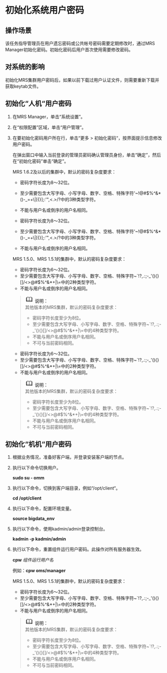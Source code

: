 # 初始化系统用户密码<a name="ZH-CN_TOPIC_0050661075"></a>

## 操作场景<a name="zh-cn_topic_0043021171_section55585170153914"></a>

该任务指导管理员在用户遗忘密码或公共帐号密码需要定期修改时，通过MRS Manager初始化密码。初始化密码后用户首次使用需要修改密码。

## 对系统的影响<a name="zh-cn_topic_0043021171_section26783154161543"></a>

初始化MRS集群用户密码后，如果以前下载过用户认证文件，则需要重新下载并获取keytab文件。

## 初始化“人机“用户密码<a name="section52141076144039"></a>

1.  在MRS Manager，单击“系统设置”。
2.  在“权限配置”区域，单击“用户管理”。
3.  在要初始化密码用户所在行，单击“更多  \>  初始化密码“，按界面提示信息修改用户密码。

    在弹出窗口中输入当前登录的管理员密码确认管理员身份，单击“确定”，然后在“初始化密码”单击“确定”。

    MRS 1.6.2及以后的集群中，默认的密码复杂度要求：

    -   密码字符长度为8～32位。
    -   至少需要包含大写字母、小写字母、数字、空格、特殊字符'~!@\#$%^&\*\(\)-\_=+\\|\[\{\}\];:'",<.\>/?中的3种类型字符。
    -   不能与用户名或倒序的用户名相同。

    -   密码字符长度为8～32位。
    -   至少需要包含大写字母、小写字母、数字、空格、特殊字符'~!@\#$%^&\*\(\)-\_=+\\|\[\{\}\];:'",<.\>/?中的3种类型字符。
    -   不能与用户名或倒序的用户名相同。

    MRS 1.5.0、MRS 1.5.1的集群中，默认的密码复杂度要求：

    -   密码字符长度为6～32位。
    -   至少需要包含大写字母、小写字母、数字、空格、特殊字符~\`!?,.:;-\_'\(\)\{\}\[\]/<\>@\#$%^&\*+|\\=中的2种类型字符。
    -   不能与用户名或倒序的用户名相同。

    >![](public_sys-resources/icon-note.gif) **说明：**   
    >其他版本的MRS集群，默认的密码复杂度要求：  
    >-   密码字符长度至少为8位。  
    >-   至少需要包含大写字母、小写字母、数字、空格、特殊字符~\`!?,.:;-\_'\(\)\{\}\[\]/<\>@\#$%^&\*+|\\=中的4种类型字符。  
    >-   不能与用户名或倒序用户名相同。  
    >-   不可与当前密码相同。  

    -   密码字符长度为6～32位。
    -   至少需要包含大写字母、小写字母、数字、空格、特殊字符~\`!?,.:;-\_'\(\)\{\}\[\]/<\>@\#$%^&\*+|\\=中的2种类型字符。
    -   不能与用户名或倒序的用户名相同。

    >![](public_sys-resources/icon-note.gif) **说明：**   
    >其他版本的MRS集群，默认的密码复杂度要求：  
    >-   密码字符长度至少为8位。  
    >-   至少需要包含大写字母、小写字母、数字、空格、特殊字符~\`!?,.:;-\_'\(\)\{\}\[\]/<\>@\#$%^&\*+|\\=中的4种类型字符。  
    >-   不能与用户名或倒序用户名相同。  
    >-   不可与当前密码相同。  


## 初始化“机机“用户密码<a name="section59120230144817"></a>

1.  根据业务情况，准备好客户端，并登录安装客户端的节点。
2.  执行以下命令切换用户。

    **sudo su - omm**

3.  执行以下命令，切换到客户端目录，例如“/opt/client“。

    **cd /opt/client**

4.  执行以下命令，配置环境变量。

    **source bigdata\_env**

5.  执行以下命令，使用kadmin/admin登录控制台。

    **kadmin -p kadmin/admin**

6.  执行以下命令，重置组件运行用户密码。此操作对所有服务器生效。

    **cpw** _组件运行用户名_

    例如：**cpw oms/manager**

    MRS 1.5.0、MRS 1.5.1的集群中，默认的密码复杂度要求：

    -   密码字符长度为6～32位。
    -   至少需要包含大写字母、小写字母、数字、空格、特殊字符~\`!?,.:;-\_'\(\)\{\}\[\]/<\>@\#$%^&\*+|\\=中的2种类型字符。
    -   不能与用户名或倒序的用户名相同。

    >![](public_sys-resources/icon-note.gif) **说明：**   
    >其他版本的MRS集群，默认的密码复杂度要求：  
    >-   密码字符长度至少为8位。  
    >-   至少需要包含大写字母、小写字母、数字、空格、特殊字符~\`!?,.:;-\_'\(\)\{\}\[\]/<\>@\#$%^&\*+|\\=中的4种类型字符。  
    >-   不能与用户名或倒序用户名相同。  
    >-   不可与当前密码相同。  


